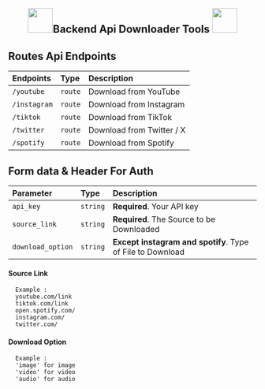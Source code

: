 ﻿<h2 align=center><img src=https://media.giphy.com/media/IMDUAPmghzu2bxNY2K/giphy.gif width=50>Backend Api Downloader Tools <img src=https://media.giphy.com/media/LMt9638dO8dftAjtco/giphy.gif width=50></h2>


## Routes Api Endpoints

| Endpoints | Type     | Description                |
| :-------- | :------- | :------------------------- |
| `/youtube` | `route` | Download from YouTube |
| `/instagram` | `route` | Download from Instagram  |
| `/tiktok` | `route` | Download from TikTok |
| `/twitter` | `route` | Download from Twitter / X |
| `/spotify` | `route` | Download from Spotify |



## Form data & Header For Auth

| Parameter | Type     | Description                |
| :-------- | :------- | :------------------------- |
| `api_key` | `string` | **Required**. Your API key |
| `source_link` | `string` | **Required**. The Source to be Downloaded  |
| `download_option` | `string` | **Except instagram and spotify**. Type of File to Download |

#### Source Link

```
  Example :
  youtube.com/link
  tiktok.com/link
  open.spotify.com/
  instagram.com/
  twitter.com/
```

#### Download Option

```
  Example :
  'image' for image
  'video' for video
  'audio' for audio
```


